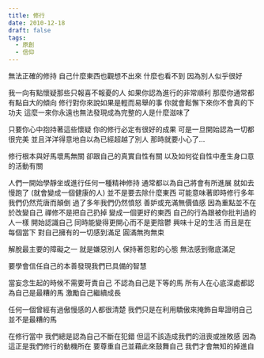 ```yaml
---
title: 修行
date: 2010-12-18
draft: false
tags:
  - 原創
  - 信仰
---
```

無法正確的修持
自己什麼東西也觀想不出來
什麼也看不到
因為別人似乎很好

我一向有點懷疑那些只報喜不報憂的人
如果你認為進行的非常順利
那麼你通常都有點自大的傾向
修行對你來說如果是輕而易舉的事
你就會鬆懈下來你不會真的下功夫
這麼一來你永遠也無法發現成為完整的人是什麼滋味了

只要你心中抱持著這些懷疑
你的修行必定有很好的成果
可是一旦開始認為一切都很完美
並且洋洋得意地自以為已經超越了別人
那時就要小心了...

修行根本與好馬壞馬無關
卻跟自己的真實自性有關
以及如何從自性中產生身口意的活動有關

人們一開始學靜坐或進行任何一種精神修持
通常都以為自己將會有所進展
就如去慢跑了 (就會變成一個健康的人)
並不是要去除什麼東西
可能意味著即時修行多年我們仍然荒唐而顛倒
過了多年我們仍然憤怒
善妒或充滿無價值感
因為重點並不在於改變自己
禪修不是把自己扔掉
變成一個更好的東西
自己的行為跟被你批判過的人一樣
開始認識自己
同時能變得更開心而不是更陰鬱
興味十足的生活  而且是在每個當下
對自己擁有的一切感到滿足
圓滿無拘無束

解脫最主要的障礙之一
就是嫌惡別人
保持著怨懟的心態
無法感到徹底滿足

要學會信任自己的本善發現我們已具備的智慧

當妄念生起的時候不需要苛責自己
不認為自己是下等的馬
所有人在心底深處都認為自己是最糟的馬
激勵自己繼續成長

任何一個曾經有過傲慢感的人都很清楚
我們只是在利用驕傲來掩飾自卑證明自己並不是最糟的馬


在修行當中
我們總是認為自己不斷在犯錯
但這不該造成我們的沮喪或挫敗感
因為這正是我們修行的動機所在
要尊重自己並藉此來鼓舞自己
我們才會無知的掉進自己的愚昧殘忍和封閉中
我們有一種根本的誤解
總以為自己應該變得更好
應該改善自己
脫離痛苦的事務
而且以為一旦學會如何脫離痛苦的事務
就會變得快樂起來

你的脾氣不好你覺得你傷害了自己和別人
而你以為靜坐一個禮拜或一個月
就能讓壞脾氣從此消失
你會變成自己一向渴望的那種可親之人
不會再暴出粗暴的言語
一個嗔心很重的人同時也是很有能量的人
這股能量變是特質所在

重點不在於去除你的憤怒
而是學會與它做朋友

合理化的為自己辯解說:我這麼做是對的
對他們生氣是應該的
一旦充分認清了憤怒的感受或自己的真相
就要立刻放下它

不論是憤怒 渴望 忌妒 恐懼 或憂鬱
重點都在於不去排除它反而試著去跟它做朋友

一旦能徹底體認到煩惱本身 就能輕易地放下它

嫌惡苦楚和生悶氣都會阻礙我們的視覺聽覺味覺以及那份歡愉

太過於關切自己的擔憂痛苦局限欲望及恐懼
以致於對周遭的美都視而不見
這種態度只會使你痛苦
對人生產生巨大的怨恨

道家:道可道非常道
一旦開始相信某個東西
就看不見其他東西了
你所深信和執著的真理只會讓你無法接受新觀念

真正造成問題的是我們對事務抱持的頑固態度
以及緊抓著信念和思想不放的執著心態---
 




